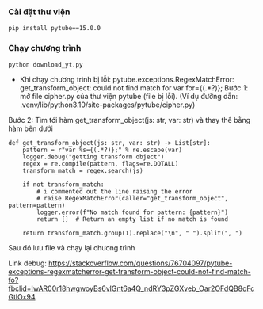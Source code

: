 ### Cài đặt thư viện
`pip install pytube==15.0.0`




### Chạy chương trình
`python download_yt.py`

* Khi chạy chương trình bị lỗi: pytube.exceptions.RegexMatchError: get_transform_object: could not find match for var for={(.*?)};
Bước 1: mở file cipher.py của thư viện pytube (file bị lỗi).
(Ví dụ đường dẫn: .venv/lib/python3.10/site-packages/pytube/cipher.py)

Bước 2: Tìm tới hàm get_transform_object(js: str, var: str) và thay thế bằng hàm bên dưới
```
def get_transform_object(js: str, var: str) -> List[str]:
    pattern = r"var %s={(.*?)};" % re.escape(var)
    logger.debug("getting transform object")
    regex = re.compile(pattern, flags=re.DOTALL)
    transform_match = regex.search(js)
    
    if not transform_match:
        # i commented out the line raising the error
        # raise RegexMatchError(caller="get_transform_object", pattern=pattern)
        logger.error(f"No match found for pattern: {pattern}")
        return []  # Return an empty list if no match is found

    return transform_match.group(1).replace("\n", " ").split(", ")
```

Sau đó lưu file và chạy lại chương trình

Link debug: https://stackoverflow.com/questions/76704097/pytube-exceptions-regexmatcherror-get-transform-object-could-not-find-match-fo?fbclid=IwAR00r18hwgwoyBs6vlGnt6a4Q_ndRY3pZGXveb_Oar2OFdQB8qFcGtlOx94